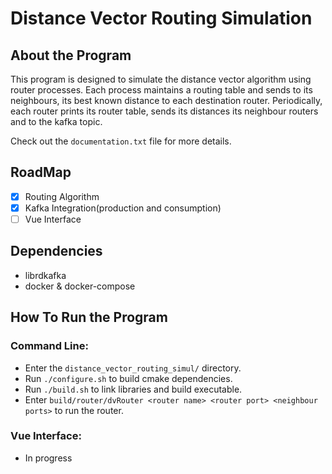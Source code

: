 # Distance Vector Routing Simulation
## About the Program

This program is designed to simulate the distance vector algorithm using router processes.
Each process maintains a routing table and sends to its neighbours, its best known distance to each destination router.
Periodically, each router prints its router table, sends its distances its neighbour routers and to the kafka topic.

Check out the `documentation.txt` file for more details.

## RoadMap
- [x] Routing Algorithm
- [x] Kafka Integration(production and consumption)
- [ ] Vue Interface

## Dependencies

- librdkafka
- docker & docker-compose

## How To Run the Program
### Command Line:
- Enter the `distance_vector_routing_simul/` directory.
- Run `./configure.sh` to build cmake dependencies.
- Run `./build.sh` to link libraries and build executable.
- Enter `build/router/dvRouter <router name> <router port> <neighbour ports>` to run the router.

### Vue Interface:
- In progress